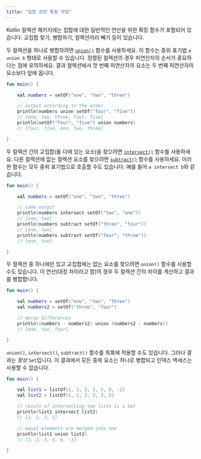 ```yaml
---
title: "집합 관련 특정 작업"
---
```

Kotlin 컬렉션 패키지에는 집합에 대한 일반적인 연산을 위한 확장 함수가 포함되어 있습니다. 교집합 찾기, 병합하기, 컬렉션끼리 빼기 등이 있습니다.

두 컬렉션을 하나로 병합하려면 [`union()`](https://kotlinlang.org/api/latest/jvm/stdlib/kotlin.collections/union.html) 함수를 사용하세요. 이 함수는 중위 표기법 `a union b` 형태로 사용할 수 있습니다. 정렬된 컬렉션의 경우 피연산자의 순서가 중요하다는 점에 유의하세요. 결과 컬렉션에서 첫 번째 피연산자의 요소는 두 번째 피연산자의 요소보다 앞에 옵니다.

```kotlin
fun main() {

    val numbers = setOf("one", "two", "three")

    // output according to the order
    println(numbers union setOf("four", "five"))
    // [one, two, three, four, five]
    println(setOf("four", "five") union numbers)
    // [four, five, one, two, three]

}
```

두 컬렉션 간의 교집합(둘 다에 있는 요소)을 찾으려면 [`intersect()`](https://kotlinlang.org/api/latest/jvm/stdlib/kotlin.collections/intersect.html) 함수를 사용하세요. 다른 컬렉션에 없는 컬렉션 요소를 찾으려면 [`subtract()`](https://kotlinlang.org/api/latest/jvm/stdlib/kotlin.collections/subtract.html) 함수를 사용하세요. 이러한 함수는 모두 중위 표기법으로 호출할 수도 있습니다. 예를 들어 `a intersect b`와 같습니다.

```kotlin
fun main() {

    val numbers = setOf("one", "two", "three")

    // same output
    println(numbers intersect setOf("two", "one"))
    // [one, two]
    println(numbers subtract setOf("three", "four"))
    // [one, two]
    println(numbers subtract setOf("four", "three"))
    // [one, two]

}
```

두 컬렉션 중 하나에만 있고 교집합에는 없는 요소를 찾으려면 `union()` 함수를 사용할 수도 있습니다. 이 연산(대칭 차이라고 함)의 경우 두 컬렉션 간의 차이를 계산하고 결과를 병합합니다.

```kotlin
fun main() {

    val numbers = setOf("one", "two", "three")
    val numbers2 = setOf("three", "four")

    // merge differences 
    println((numbers - numbers2) union (numbers2 - numbers))
    // [one, two, four]

}
```

`union()`, `intersect()`, `subtract()` 함수를 목록에 적용할 수도 있습니다.
그러나 결과는 _항상_ `Set`입니다. 이 결과에서 모든 중복 요소는 하나로 병합되고 인덱스 액세스는 사용할 수 없습니다.

```kotlin
fun main() {

    val list1 = listOf(1, 1, 2, 3, 5, 8, -1)
    val list2 = listOf(1, 1, 2, 2, 3, 5)

    // result of intersecting two lists is a Set
    println(list1 intersect list2)
    // [1, 2, 3, 5]

    // equal elements are merged into one
    println(list1 union list2)
    // [1, 2, 3, 5, 8, -1]

}
```
